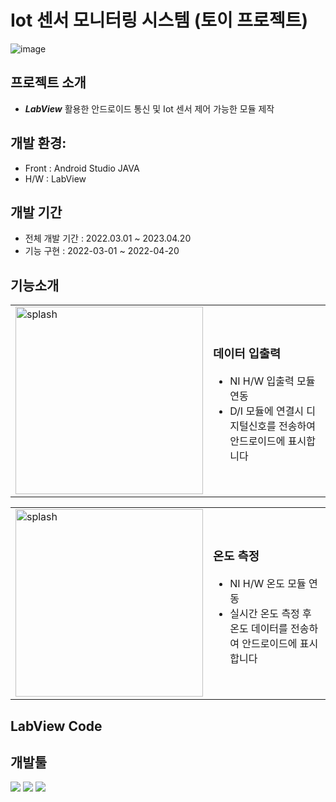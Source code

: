 # **Iot 센서 모니터링 시스템 (토이 프로젝트)**
![image](https://github.com/user-attachments/assets/5c0299ca-58f5-4ae2-a01b-59253f502b0f)

## 프로젝트 소개
- ***LabView*** 활용한 안드로이드 통신 및 Iot 센서 제어 가능한 모듈 제작

## 개발 환경:
- Front : Android Studio JAVA 
- H/W : LabView

## 개발 기간 
- 전체 개발 기간 : 2022.03.01 ~ 2023.04.20
- 기능 구현 : 2022-03-01 ~ 2022-04-20

## 기능소개
<table>
  <tr>
    <td><img src="https://github.com/user-attachments/assets/935cf7c9-8043-46cb-8725-ea5bed0c9b5d" alt="splash" width="300"/></td>
    <td>
      <h3>데이터 입출력</h3>
      <ul>
        <li>NI H/W 입출력 모듈 연동</li>
        <li> D/I 모듈에 연결시 디지털신호를 전송하여 안드로이드에 표시합니다</li>
      </ul>
    </td>
  </tr>
</table>

<table>
  <tr>
    <td><img src="https://github.com/user-attachments/assets/d4ed2685-19f4-49de-9257-f39e5ea26b43" alt="splash" width="300"/></td>
    <td>
      <h3>온도 측정</h3>
      <ul>
        <li>NI H/W 온도 모듈 연동</li>
        <li>실시간 온도 측정 후 온도 데이터를 전송하여 안드로이드에 표시합니다</li>
      </ul>
    </td>
  </tr>
</table>

## LabView Code 


## 개발툴
<img src="https://img.shields.io/badge/Android Studio-3DDC84?style=flat-square&logo=Android Studio&logoColor=white"/> <img src="https://img.shields.io/badge/java-007396?style=flat-square&logo=java&logoColor=white"/>
<img src="https://img.shields.io/badge/Firebase-FFCA28?style=flat-square&logo=firebase&logoColor=white"/>

